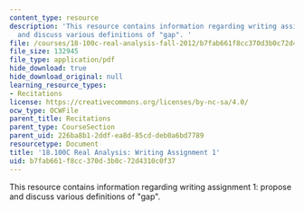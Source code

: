 ```yaml
---
content_type: resource
description: 'This resource contains information regarding writing assignment 1: propose
  and discuss various definitions of "gap". '
file: /courses/18-100c-real-analysis-fall-2012/b7fab661f8cc370d3b0c72d4310c0f37_MIT18_100CF12_Writing_1.pdf
file_size: 132945
file_type: application/pdf
hide_download: true
hide_download_original: null
learning_resource_types:
- Recitations
license: https://creativecommons.org/licenses/by-nc-sa/4.0/
ocw_type: OCWFile
parent_title: Recitations
parent_type: CourseSection
parent_uid: 226ba8b1-2ddf-ea8d-85cd-deb0a6bd7789
resourcetype: Document
title: '18.100C Real Analysis: Writing Assignment 1'
uid: b7fab661-f8cc-370d-3b0c-72d4310c0f37
---
```

This resource contains information regarding writing assignment 1: propose and discuss various definitions of "gap". 